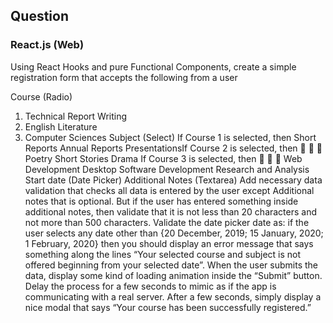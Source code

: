 ## Question
### React.js (Web)
Using React Hooks and pure Functional Components, create a simple registration form
that accepts the following from a user

Course (Radio)
  1. Technical Report Writing
  2. English Literature
  3. Computer Sciences
Subject (Select)
If Course 1 is selected, then
Short Reports
Annual Reports
PresentationsIf Course 2 is selected, then



Poetry
Short Stories
Drama
If Course 3 is selected, then



Web Development
Desktop Software Development
Research and Analysis
Start date (Date Picker)
Additional Notes (Textarea)
Add necessary data validation that checks all data is entered by the user except Additional
notes that is optional. But if the user has entered something inside additional notes, then
validate that it is not less than 20 characters and not more than 500 characters. Validate
the date picker date as: if the user selects any date other than {20 December, 2019; 15
January, 2020; 1 February, 2020} then you should display an error message that says
something along the lines “Your selected course and subject is not offered beginning from
your selected date”.
When the user submits the data, display some kind of loading animation inside the
“Submit” button. Delay the process for a few seconds to mimic as if the app is
communicating with a real server. After a few seconds, simply display a nice modal that
says “Your course has been successfully registered.”